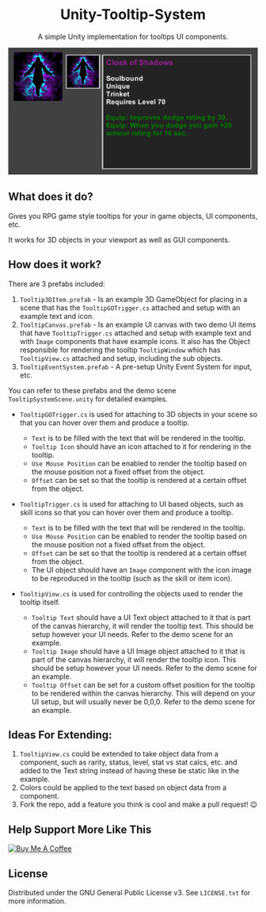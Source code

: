 <!-- HEADER -->

<div align="center">

# Unity-Tooltip-System
A simple Unity implementation for tooltips UI components.

</div>

<div align="center">
  <a href="https://github.com/lottehime/Expansive-Mods-SE">
    <img src="tooltip_ss.PNG" alt="Screenshot">
  </a>
</div>

<!-- BODY -->
## What does it do?
Gives you RPG game style tooltips for your in game objects, UI components, etc.

It works for 3D objects in your viewport as well as GUI components.

## How does it work?
There are 3 prefabs included:
1. ```Tooltip3DItem.prefab``` - Is an example 3D GameObject for placing in a scene that has the ```TooltipGOTrigger.cs``` attached and setup with an example text and icon.
2. ```TooltipCanvas.prefab``` - Is an example UI canvas with two demo UI items that have ```TooltipTrigger.cs``` attached and setup with example text and with ```Image``` components that have example icons. It also has the Object responsible for rendering the tooltip ```TooltipWindow``` which has ```TooltipView.cs``` attached and setup, including the sub objects.
3. ```TooltipEventSystem.prefab``` - A pre-setup Unity Event System for input, etc.

You can refer to these prefabs and the demo scene ```TooltipSystemScene.unity``` for detailed examples.

* ```TooltipGOTrigger.cs``` is used for attaching to 3D objects in your scene so that you can hover over them and produce a tooltip.
  * ```Text``` is to be filled with the text that will be rendered in the tooltip.
  * ```Tooltip Icon``` should have an icon attached to it for rendering in the tooltip.
  * ```Use Mouse Position``` can be enabled to render the tooltip based on the mouse position not a fixed offset from the object.
  * ```Offset``` can be set so that the tooltip is rendered at a certain offset from the object.

* ```TooltipTrigger.cs``` is used for attaching to UI based objects, such as skill icons so that you can hover over them and produce a tooltip.
  * ```Text``` is to be filled with the text that will be rendered in the tooltip.
  * ```Use Mouse Position``` can be enabled to render the tooltip based on the mouse position not a fixed offset from the object.
  * ```Offset``` can be set so that the tooltip is rendered at a certain offset from the object.
  * The UI object should have an ```Image``` component with the icon image to be reproduced in the tooltip (such as the skill or item icon).

* ```TooltipView.cs``` is used for controlling the objects used to render the tooltip itself.
  * ```Tooltip Text``` should have a UI Text object attached to it that is part of the canvas hierarchy, it will render the tooltip text. This should be setup however your UI needs. Refer to the demo scene for an example.
  * ```Tooltip Image``` should have a UI Image object attached to it that is part of the canvas hierarchy, it will render the tooltip icon.  This should be setup however your UI needs. Refer to the demo scene for an example.
  * ```Tooltip Offset``` can be set for a custom offset position for the tooltip to be rendered within the canvas hierarchy. This will depend on your UI setup, but will usually never be 0,0,0. Refer to the demo scene for an example.

## Ideas For Extending:
1. ```TooltipView.cs``` could be extended to take object data from a component, such as rarity, status, level, stat vs stat calcs, etc. and added to the Text string instead of having these be static like in the example.
2. Colors could be applied to the text based on object data from a component.
3. Fork the repo, add a feature you think is cool and make a pull request! 😉

<!-- BUY ME A COFFEE -->
## Help Support More Like This

<a href="https://www.buymeacoffee.com/lottehime" target="_blank"><img src="https://www.buymeacoffee.com/assets/img/custom_images/orange_img.png" alt="Buy Me A Coffee" style="height: 41px !important;width: 174px !important;box-shadow: 0px 3px 2px 0px rgba(190, 190, 190, 0.5) !important;-webkit-box-shadow: 0px 3px 2px 0px rgba(190, 190, 190, 0.5) !important;" ></a>

<!-- LICENSE -->
## License

Distributed under the GNU General Public License v3. See `LICENSE.txt` for more information.
